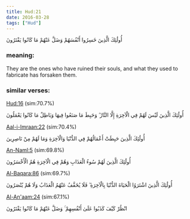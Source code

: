 ```yaml
---
title: Hud:21
date: 2016-03-28
tags: ["Hud"]
---
```

أُولَٰئِكَ الَّذِينَ خَسِرُوا أَنْفُسَهُمْ وَضَلَّ عَنْهُمْ مَا كَانُوا يَفْتَرُونَ
### meaning: 
They are the ones who have ruined their souls, and what they used to fabricate has forsaken them.
### similar verses: 

[Hud:16](/11/16) (sim:70.7%)

أُولَٰئِكَ الَّذِينَ لَيْسَ لَهُمْ فِي الْآخِرَةِ إِلَّا النَّارُ ۖ وَحَبِطَ مَا صَنَعُوا فِيهَا وَبَاطِلٌ مَا كَانُوا يَعْمَلُونَ

[Aal-i-Imraan:22](/3/22) (sim:70.4%)

أُولَٰئِكَ الَّذِينَ حَبِطَتْ أَعْمَالُهُمْ فِي الدُّنْيَا وَالْآخِرَةِ وَمَا لَهُمْ مِنْ نَاصِرِينَ

[An-Naml:5](/27/5) (sim:69.8%)

أُولَٰئِكَ الَّذِينَ لَهُمْ سُوءُ الْعَذَابِ وَهُمْ فِي الْآخِرَةِ هُمُ الْأَخْسَرُونَ

[Al-Baqara:86](/2/86) (sim:69.7%)

أُولَٰئِكَ الَّذِينَ اشْتَرَوُا الْحَيَاةَ الدُّنْيَا بِالْآخِرَةِ ۖ فَلَا يُخَفَّفُ عَنْهُمُ الْعَذَابُ وَلَا هُمْ يُنْصَرُونَ

[Al-An'aam:24](/6/24) (sim:67.1%)

انْظُرْ كَيْفَ كَذَبُوا عَلَىٰ أَنْفُسِهِمْ ۚ وَضَلَّ عَنْهُمْ مَا كَانُوا يَفْتَرُونَ
